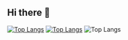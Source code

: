## Hi there 👋

<!---Для компактной версии-->
[![Top Langs](https://github-readme-stats.vercel.app/api/top-langs/?username=Zloy01&layout=compact)](https://github.com/anuraghazra/github-readme-stats)
[![Top Langs](https://github-readme-stats-git-masterrstaa-rickstaa.vercel.app/api/top-langs/?username=Zloy01)](https://github.com/anuraghazra/github-readme-stats)
 ![Top Langs](https://github-readme-stats.vercel.app/api/top-langs/?username=myusername&hide=javascript,css,scss,html&theme=tokyonight)

